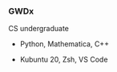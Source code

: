 <a href="#gh-light-mode-only">
<img align="right" alt="" src="https://github-readme-stats.vercel.app/api?username=GWDx&show_icons=true&custom_title=GitHub Stats" />
<img align="right" alt="" src="https://github-readme-stats.vercel.app/api/wakatime?username=GWDx&langs_count=5" />
</a>

<a href="#gh-dark-mode-only">
<img align="right" alt="" src="https://github-readme-stats.vercel.app/api?username=GWDx&show_icons=true&theme=radical&border_color=6f6f6f&custom_title=GitHub Stats" />
<img align="right" alt="" src="https://github-readme-stats.vercel.app/api/wakatime?username=GWDx&langs_count=5&theme=radical&border_color=6f6f6f" />
</a>

### GWDx

CS undergraduate

- Python, Mathematica, C++

- Kubuntu 20, Zsh, VS Code

